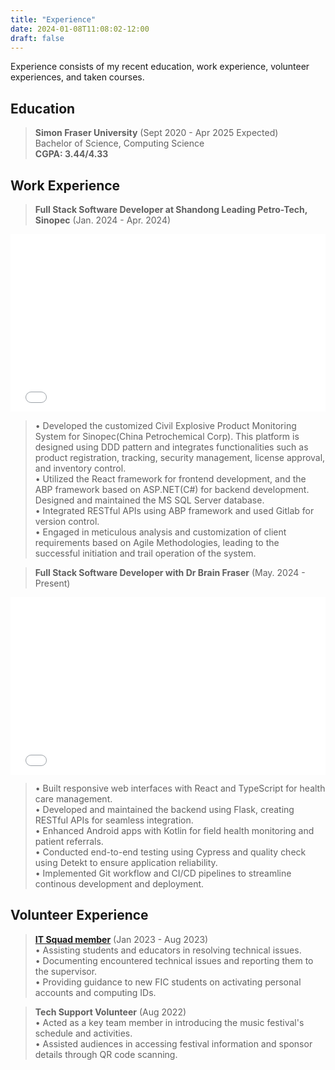 ```yaml
---
title: "Experience"
date: 2024-01-08T11:08:02-12:00
draft: false
---
```


Experience consists of my recent education, work experience, volunteer experiences, and taken courses.

## Education

> **Simon Fraser University** (Sept 2020 - Apr 2025 Expected) <br>
> Bachelor of Science, Computing Science  <br>
> **CGPA: 3.44/4.33** <br>

## Work Experience

> **Full Stack Software Developer at Shandong Leading Petro-Tech, Sinopec** (Jan. 2024 - Apr. 2024) <br>

<div style="position: relative; width: 100%; padding-bottom: 56.25%;">
  <iframe src="cems.html" style="position: absolute; top: 0; left: 0; width: 100%; height: 100%;" frameborder="0"></iframe>
</div>

> •  Developed the customized Civil Explosive Product Monitoring System for Sinopec(China Petrochemical Corp). This platform is designed using DDD pattern and integrates functionalities such as product registration, tracking, security management, license approval, and inventory control.<br>
> • Utilized the React framework for frontend development, and the ABP framework based on ASP.NET(C#) for backend development. Designed and maintained the MS SQL Server database.  <br>
> •  Integrated RESTful APIs using ABP framework and used Gitlab for version control. <br>
> •  Engaged in meticulous analysis and customization of client requirements based on Agile Methodologies, leading to the successful initiation and trail operation of the system. <br>

> **Full Stack Software Developer with Dr Brain Fraser** (May. 2024 - Present) <br>

<div style="position: relative; width: 100%; padding-bottom: 56.25%;">
  <iframe src="cradle.html" style="position: absolute; top: 0; left: 0; width: 100%; height: 100%;" frameborder="0"></iframe>
</div>

> • Built responsive web interfaces with React and TypeScript for health care management.<br>
> • Developed and maintained the backend using Flask, creating RESTful APIs for seamless integration.  <br>
> • Enhanced Android apps with Kotlin for field health monitoring and patient referrals. <br>
> • Conducted end-to-end testing using Cypress and quality check using Detekt to ensure application reliability. <br>
> • Implemented Git workflow and CI/CD pipelines to streamline continous development and deployment. <br>

## Volunteer Experience
>  [**IT Squad member**](https://www.fraseric.ca/campus-life/volunteer-opportunities/it-squad/) (Jan 2023 - Aug 2023) <br>
> • Assisting students and educators in resolving technical issues.<br>
> • Documenting encountered technical issues and reporting them to the supervisor.<br>
> • Providing guidance to new FIC students on activating personal accounts and computing IDs. <br>

> **Tech Support Volunteer** (Aug 2022) <br>
> • Acted as a key team member in introducing the music festival's schedule and activities.  <br>
> • Assisted audiences in accessing festival information and sponsor details through QR code scanning. <br>
